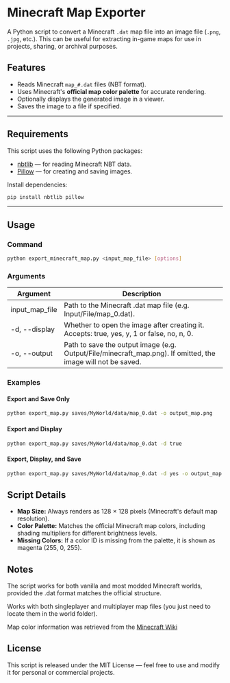 # Minecraft Map Exporter

A Python script to convert a Minecraft `.dat` map file into an image file (`.png`, `.jpg`, etc.). This can be useful for extracting in-game maps for use in projects, sharing, or archival purposes.

## Features
- Reads Minecraft `map_#.dat` files (NBT format).
- Uses Minecraft's **official map color palette** for accurate rendering.
- Optionally displays the generated image in a viewer.
- Saves the image to a file if specified.

---

## Requirements

This script uses the following Python packages:
- [nbtlib](https://pypi.org/project/nbtlib/) — for reading Minecraft NBT data.
- [Pillow](https://pypi.org/project/Pillow/) — for creating and saving images.

Install dependencies:
```bash
pip install nbtlib pillow
```

---

## Usage

### Command
```bash
python export_minecraft_map.py <input_map_file> [options]
```

### Arguments
| Argument | Description |
|----------|----------|
| input_map_file | Path to the Minecraft .dat map file (e.g. Input/File/map_0.dat). |
| -d, --display | Whether to open the image after creating it. Accepts: true, yes, y, 1 or false, no, n, 0. |
| -o, --output | Path to save the output image (e.g. Output/File/minecraft_map.png). If omitted, the image will not be saved. |

### Examples

#### Export and Save Only
```bash
python export_map.py saves/MyWorld/data/map_0.dat -o output_map.png
```

#### Export and Display
```bash
python export_map.py saves/MyWorld/data/map_0.dat -d true
```

#### Export, Display, and Save
```bash
python export_map.py saves/MyWorld/data/map_0.dat -d yes -o output_map.png
```

## Script Details
 - **Map Size:** Always renders as 128 × 128 pixels (Minecraft's default map resolution).
 - **Color Palette:** Matches the official Minecraft map colors, including shading multipliers for different brightness levels.
 - **Missing Colors:** If a color ID is missing from the palette, it is shown as magenta (255, 0, 255).

## Notes
The script works for both vanilla and most modded Minecraft worlds, provided the .dat format matches the official structure.

Works with both singleplayer and multiplayer map files (you just need to locate them in the world folder).

Map color information was retrieved from the [Minecraft Wiki](https://minecraft.wiki/w/Map_item_format#Color_table)

## License
This script is released under the MIT License — feel free to use and modify it for personal or commercial projects.
